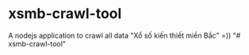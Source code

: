 # xsmb-crawl-tool
A nodejs application to crawl all data "Xổ số kiến thiết miền Bắc" =))
"# xsmb-crawl-tool" 
